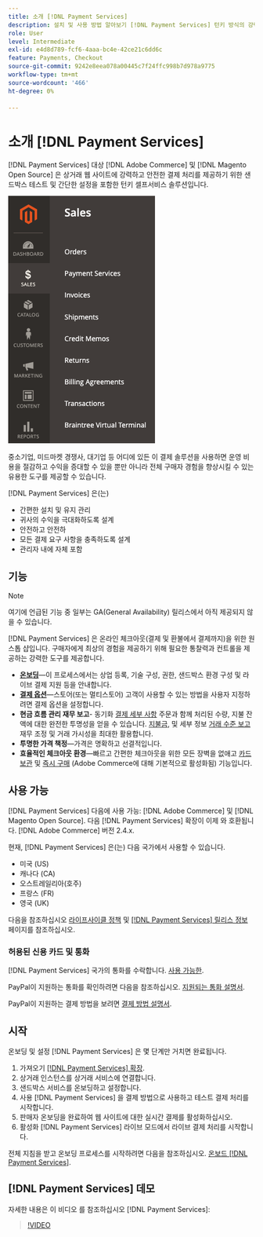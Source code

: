 ```yaml
---
title: 소개 [!DNL Payment Services]
description: 설치 및 사용 방법 알아보기 [!DNL Payment Services] 턴키 방식의 강력하고 안전한 결제 처리 솔루션으로 [!DNL Adobe Commerce] 및 [!DNL Magento Open Source] 웹 사이트.
role: User
level: Intermediate
exl-id: e4d8d789-fcf6-4aaa-bc4e-42ce21c6dd6c
feature: Payments, Checkout
source-git-commit: 9242e8eea078a00445c7f24ffc998b7d978a9775
workflow-type: tm+mt
source-wordcount: '466'
ht-degree: 0%

---
```


# 소개 [!DNL Payment Services]

[!DNL Payment Services] 대상 [!DNL Adobe Commerce] 및 [!DNL Magento Open Source] 은 상거래 웹 사이트에 강력하고 안전한 결제 처리를 제공하기 위한 샌드박스 테스트 및 간단한 설정을 포함한 턴키 셀프서비스 솔루션입니다.

![[!DNL Payment Services] 확장 관리자 보기](assets/admin-view.png)

중소기업, 미드마켓 경쟁사, 대기업 등 어디에 있든 이 결제 솔루션을 사용하면 운영 비용을 절감하고 수익을 증대할 수 있을 뿐만 아니라 전체 구매자 경험을 향상시킬 수 있는 유용한 도구를 제공할 수 있습니다.

[!DNL Payment Services] 은(는)

* 간편한 설치 및 유지 관리
* 귀사의 수익을 극대화하도록 설계
* 안전하고 안전하
* 모든 결제 요구 사항을 충족하도록 설계
* 관리자 내에 자체 포함

## 기능

>[!NOTE]
>
>여기에 언급된 기능 중 일부는 GA(General Availability) 릴리스에서 아직 제공되지 않을 수 있습니다.

[!DNL Payment Services] 은 온라인 체크아웃(결제 및 환불에서 결제까지)을 위한 원스톱 샵입니다. 구매자에게 최상의 경험을 제공하기 위해 필요한 통찰력과 컨트롤을 제공하는 강력한 도구를 제공합니다.

* [**온보딩**](onboard.md)—이 프로세스에서는 상업 등록, 기술 구성, 권한, 샌드박스 환경 구성 및 라이브 결제 지원 등을 안내합니다.
* [**결제 옵션**](payments-options.md)—스토어(또는 멀티스토어) 고객이 사용할 수 있는 방법을 사용자 지정하려면 결제 옵션을 설정합니다.
* **현금 흐름 관리 재무 보고**- 동기화 [결제 세부 사항](order-payment-status.md) 주문과 함께 처리된 수량, 지불 잔액에 대한 완전한 투명성을 얻을 수 있습니다. [지불금](payouts.md), 및 세부 정보 [거래 수준 보고](transactions.md) 재무 조정 및 거래 가시성을 최대한 활용합니다.
* **투명한 가격 책정**—가격은 명확하고 선결적입니다.
* **효율적인 체크아웃 환경**—빠르고 간편한 체크아웃을 위한 모든 장벽을 없애고 [카드 보관](https://experienceleague-review.com/docs/commerce-merchant-services/payment-services/payments-checkout/vaulting.html) 및 [즉시 구매](https://experienceleague.adobe.com/docs/commerce-admin/stores-sales/point-of-purchase/checkout-instant-purchase.html) (Adobe Commerce에 대해 기본적으로 활성화됨) 기능입니다.

## 사용 가능

[!DNL Payment Services] 다음에 사용 가능: [!DNL Adobe Commerce] 및 [!DNL Magento Open Source]. 다음 [!DNL Payment Services] 확장이 이제 와 호환됩니다. [!DNL Adobe Commerce] 버전 2.4.x.

현재, [!DNL Payment Services] 은(는) 다음 국가에서 사용할 수 있습니다.

* 미국 (US)
* 캐나다 (CA)
* 오스트레일리아(호주)
* 프랑스 (FR)
* 영국 (UK)

다음을 참조하십시오 [라이프사이클 정책](https://experienceleague.adobe.com/docs/commerce-operations/release/planning/lifecycle-policy.html) 및 [[!DNL Payment Services] 릴리스 정보](release-notes.md) 페이지를 참조하십시오.

### 허용된 신용 카드 및 통화

[!DNL Payment Services] 국가의 통화를 수락합니다. [사용 가능한](#availability).

PayPal이 지원하는 통화를 확인하려면 다음을 참조하십시오. [지원되는 통화 설명서](https://developer.paypal.com/docs/reports/reference/paypal-supported-currencies/).

PayPal이 지원하는 결제 방법을 보려면 [결제 방법 설명서](https://developer.paypal.com/docs/checkout/payment-methods/).

## 시작

온보딩 및 설정 [!DNL Payment Services] 은 몇 단계만 거치면 완료됩니다.

1. 가져오기 [[!DNL Payment Services] 확장](install.md).
1. 상거래 인스턴스를 상거래 서비스에 연결합니다.
1. 샌드박스 서비스를 온보딩하고 설정합니다.
1. 사용 [!DNL Payment Services] 을 결제 방법으로 사용하고 테스트 결제 처리를 시작합니다.
1. 판매자 온보딩을 완료하여 웹 사이트에 대한 실시간 결제를 활성화하십시오.
1. 활성화 [!DNL Payment Services] 라이브 모드에서 라이브 결제 처리를 시작합니다.

전체 지침을 받고 온보딩 프로세스를 시작하려면 다음을 참조하십시오. [온보드 [!DNL Payment Services]](onboard.md).

## [!DNL Payment Services] 데모

자세한 내용은 이 비디오 를 참조하십시오 [!DNL Payment Services]:

>[!VIDEO](https://video.tv.adobe.com/v/343990?quality=12)
